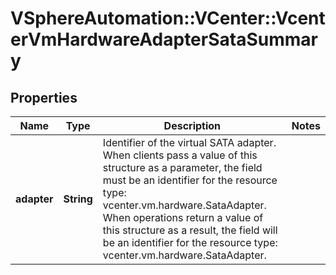 # VSphereAutomation::VCenter::VcenterVmHardwareAdapterSataSummary

## Properties
Name | Type | Description | Notes
------------ | ------------- | ------------- | -------------
**adapter** | **String** | Identifier of the virtual SATA adapter. When clients pass a value of this structure as a parameter, the field must be an identifier for the resource type: vcenter.vm.hardware.SataAdapter. When operations return a value of this structure as a result, the field will be an identifier for the resource type: vcenter.vm.hardware.SataAdapter. | 


